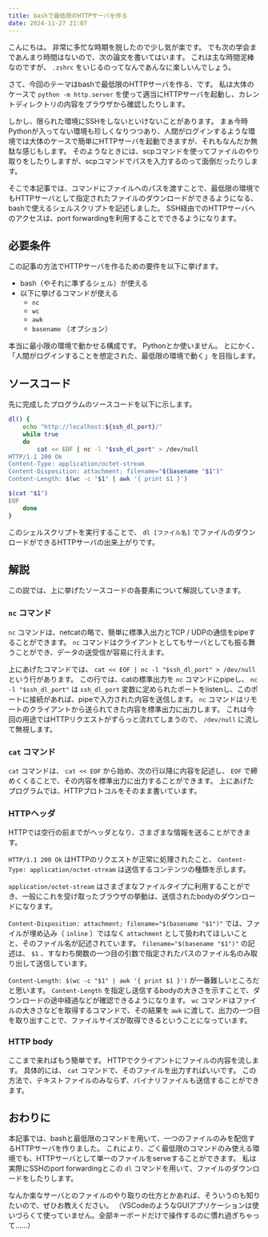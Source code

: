 ```yaml
---
title: bashで最低限のHTTPサーバを作る
date: 2024-11-27 21:07
---
```

こんにちは。
非常に多忙な時期を脱したので少し気が楽です。
でも次の学会まであんまり時間はないので、次の論文を書いてはいます。
これは主な時間泥棒なのですが、 `.zshrc` をいじるのってなんであんなに楽しいんでしょう。

さて、今回のテーマはbashで最低限のHTTPサーバを作る、です。
私は大体のケースで `python -m http.server` を使って適当にHTTPサーバを起動し、カレントディレクトリの内容をブラウザから確認したりします。

しかし、限られた環境にSSHをしないといけないことがあります。
まぁ今時Pythonが入ってない環境も珍しくなりつつあり、人間がログインするような環境では大体のケースで簡単にHTTPサーバを起動できますが、それもなんだか無駄な感じもします。
そのようなときには、scpコマンドを使ってファイルのやり取りをしたりしますが、scpコマンドでパスを入力するのって面倒だったりします。

そこで本記事では、コマンドにファイルへのパスを渡すことで、最低限の環境でもHTTPサーバとして指定されたファイルのダウンロードができるようになる、bashで使えるシェルスクリプトを記述しました。
SSH経由でのHTTPサーバへのアクセスは、port forwardingを利用することでできるようになります。

## 必要条件

この記事の方法でHTTPサーバを作るための要件を以下に挙げます。

- bash（やそれに準ずるシェル）が使える
- 以下に挙げるコマンドが使える
    - `nc`
    - `wc`
    - `awk`
    - `basename` （オプション）

本当に最小限の環境で動かせる構成です。
Pythonとか使いません。
とにかく、「人間がログインすることを想定された、最低限の環境で動く」を目指します。

## ソースコード

先に完成したプログラムのソースコードを以下に示します。

```bash
dl() {
    echo "http://localhost:${ssh_dl_port}/"
    while true
    do
        cat << EOF | nc -l "$ssh_dl_port" > /dev/null
HTTP/1.1 200 Ok
Content-Type: application/octet-stream
Content-Disposition: attachment; filename="$(basename "$1")"
Content-Length: $(wc -c "$1" | awk '{ print $1 }')

$(cat "$1")
EOF
    done
}
```

このシェルスクリプトを実行することで、 `dl [ファイル名]` でファイルのダウンロードができるHTTPサーバの出来上がりです。
## 解説

この説では、上に挙げたソースコードの各要素について解説していきます。

### `nc` コマンド

`nc` コマンドは、netcatの略で、簡単に標準入出力とTCP / UDPの通信をpipeすることができます。
`nc` コマンドはクライアントとしてもサーバとしても振る舞うことができ、データの送受信が容易に行えます。

上にあげたコマンドでは、 `cat << EOF | nc -l "$ssh_dl_port" > /dev/null` という行があります。
この行では、catの標準出力を `nc` コマンドにpipeし、 `nc -l "$ssh_dl_port"` は `ssh_dl_port` 変数に定められたポートをlistenし、このポートに接続があれば、pipeで入力された内容を送信します。
`nc` コマンドはリモートのクライアントから送られてきた内容を標準出力に出力します。
これは今回の用途ではHTTPリクエストがずらっと流れてしまうので、 `/dev/null` に流して無視します。

### `cat` コマンド

`cat` コマンドは、 `cat << EOF` から始め、次の行以降に内容を記述し、 `EOF` で締めくくることで、その内容を標準出力に出力することができます。
上にあげたプログラムでは、HTTPプロトコルをそのまま書いています。

### HTTPヘッダ

HTTPでは空行の前までがヘッダとなり、さまざまな情報を送ることができます。

`HTTP/1.1 200 Ok` はHTTPのリクエストが正常に処理されたこと、 `Content-Type: application/octet-stream` は送信するコンテンツの種類を示します。

`application/octet-stream` はさまざまなファイルタイプに利用することができ、一般にこれを受け取ったブラウザの挙動は、送信されたbodyのダウンロードになります。

`Content-Disposition: attachment; filename="$(basename "$1")"` では、ファイルが埋め込み（ `inline` ）ではなく `attachment` として扱われてほしいことと、そのファイル名が記述されています。
`filename="$(basename "$1")"` の記述は、 `$1` 、すなわち関数の一つ目の引数で指定されたパスのファイル名のみ取り出して送信しています。

`Content-Length: $(wc -c "$1" | awk '{ print $1 }')` が一番難しいところだと思います。
`Content-Length` を指定し送信するbodyの大きさを示すことで、ダウンロードの途中経過などが確認できるようになります。
`wc` コマンドはファイルの大きさなどを取得するコマンドで、その結果を `awk` に渡して、出力の一つ目を取り出すことで、ファイルサイズが取得できるということになっています。

### HTTP body

ここまで来ればもう簡単です。
HTTPでクライアントにファイルの内容を流します。
具体的には、 `cat` コマンドで、そのファイルを出力すればいいです。
この方法で、テキストファイルのみならず、バイナリファイルも送信することができます。

## おわりに

本記事では、bashと最低限のコマンドを用いて、一つのファイルのみを配信するHTTPサーバを作りました。
これにより、ごく最低限のコマンドのみ使える環境でも、HTTPサーバとして単一のファイルをserveすることができます。
私は実際にSSHのport forwardingとこの `dl` コマンドを用いて、ファイルのダウンロードをしたりします。

なんか楽なサーバとのファイルのやり取りの仕方とかあれば、そういうのも知りたいので、ぜひお教えください。
（VSCodeのようなGUIアプリケーションは使いづらくて使っていません。全部キーボードだけで操作するのに慣れ過ぎちゃって……）
